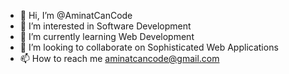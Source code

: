 - 👋 Hi, I’m @AminatCanCode
- 👀 I’m interested in Software Development
- 🌱 I’m currently learning Web Development
- 💞️ I’m looking to collaborate on Sophisticated Web  Applications
- 📫 How to reach me aminatcancode@gmail.com

<!---
AminatCanCode/AminatCanCode is a ✨ special ✨ repository because its `README.md` (this file) appears on your GitHub profile.
You can click the Preview link to take a look at your changes.
--->
